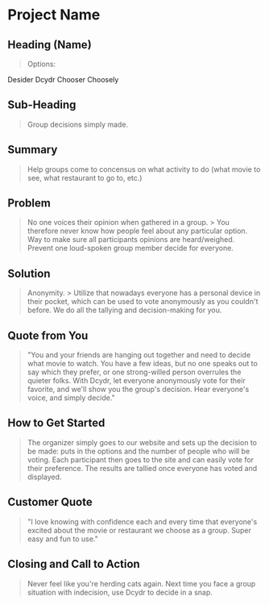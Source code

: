 # Project Name # 



<!-- 
> This material was originally posted [here](http://www.quora.com/What-is-Amazons-approach-to-product-development-and-product-management). It is reproduced here for posterities sake.

There is an approach called "working backwards" that is widely used at Amazon. They work backwards from the customer, rather than starting with an idea for a product and trying to bolt customers onto it. While working backwards can be applied to any specific product decision, using this approach is especially important when developing new products or features.

For new initiatives a product manager typically starts by writing an internal press release announcing the finished product. The target audience for the press release is the new/updated product's customers, which can be retail customers or internal users of a tool or technology. Internal press releases are centered around the customer problem, how current solutions (internal or external) fail, and how the new product will blow away existing solutions.

If the benefits listed don't sound very interesting or exciting to customers, then perhaps they're not (and shouldn't be built). Instead, the product manager should keep iterating on the press release until they've come up with benefits that actually sound like benefits. Iterating on a press release is a lot less expensive than iterating on the product itself (and quicker!).

If the press release is more than a page and a half, it is probably too long. Keep it simple. 3-4 sentences for most paragraphs. Cut out the fat. Don't make it into a spec. You can accompany the press release with a FAQ that answers all of the other business or execution questions so the press release can stay focused on what the customer gets. My rule of thumb is that if the press release is hard to write, then the product is probably going to suck. Keep working at it until the outline for each paragraph flows. 

Oh, and I also like to write press-releases in what I call "Oprah-speak" for mainstream consumer products. Imagine you're sitting on Oprah's couch and have just explained the product to her, and then you listen as she explains it to her audience. That's "Oprah-speak", not "Geek-speak".

Once the project moves into development, the press release can be used as a touchstone; a guiding light. The product team can ask themselves, "Are we building what is in the press release?" If they find they're spending time building things that aren't in the press release (overbuilding), they need to ask themselves why. This keeps product development focused on achieving the customer benefits and not building extraneous stuff that takes longer to build, takes resources to maintain, and doesn't provide real customer benefit (at least not enough to warrant inclusion in the press release).
 -->
 
## Heading (Name) ##
  > Options:

Desider
Dcydr
Chooser
Choosely

## Sub-Heading ##
  > Group decisions simply made.

## Summary ##
  > Help groups come to concensus on what activity to do (what movie to see, what restaurant to go to, etc.)

## Problem ##
  > No one voices their opinion when gathered in a group.
    > You therefore never know how people feel about any particular option.
  > Way to make sure all participants opinions are heard/weighed.
  > Prevent one loud-spoken group member decide for everyone.

## Solution ##
  > Anonymity.
    > Utilize that nowadays everyone has a personal device in their pocket, which can be used to vote anonymously as you couldn't before.
  > We do all the tallying and decision-making for you.

## Quote from You ##
  > "You and your friends are hanging out together and need to decide what movie to watch. You have a few ideas, but no one speaks out to say which they prefer, or one strong-willed person overrules the quieter folks. With Dcydr, let everyone anonymously vote for their favorite, and we'll show you the group's decision. Hear everyone's voice, and simply decide."

## How to Get Started ##
  > The organizer simply goes to our website and sets up the decision to be made: puts in the options and the number of people who will be voting. Each participant then goes to the site and can easily vote for their preference. The results are tallied once everyone has voted and displayed.

## Customer Quote ##
  > "I love knowing with confidence each and every time that everyone's excited about the movie or restaurant we choose as a group. Super easy and fun to use."

## Closing and Call to Action ##
  > Never feel like you're herding cats again. Next time you face a group situation with indecision, use Dcydr to decide in a snap.
